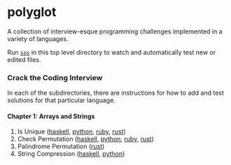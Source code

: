 # polyglot

A collection of interview-esque programming challenges implemented in a variety
of languages.

Run [`sos`](https://github.com/schell/steeloverseer) in this top level directory
to watch and automatically test new or edited files.

### Crack the Coding Interview

In each of the subdirectories, there are instructions for how to add and test
solutions for that particular language.

#### Chapter 1: Arrays and Strings
1. Is Unique
  ([haskell](./haskell/src/Chapter1/IsUnique.hs),
  [python](./python/chapter_1/is_unique.py),
  [ruby](./ruby/chapter_1/is_unique.rb),
  [rust](./rust/src/chapter1/is_unique.rs))
2. Check Permutation
  ([haskell](./haskell/src/Chapter1/CheckPermutation.hs),
  [python](./python/chapter_1/check_permutation.py),
  [ruby](./ruby/chapter_1/check_permutation.rb),
  [rust](./rust/src/chapter1/check_permutation.rs))
4. Palindrome Permutation
  ([rust](./rust/src/chapter1/palindrome_permutation.rs))
6. String Compression
  ([haskell](./haskell/src/Chapter1/StringCompression.hs),
   [python](./python/chapter_1/string_compression.py))
